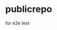 # publicrepo
for e2e test





















































































































































































































































































































































































































































































































































































































































































































































































































































































































































































































































































































































































































































































































































































































































































































































































































































































































































































































































































































































































































































































































































































































































































































































































































































































































































































































































































































































































































































































































































































































































































































































































































































































































































































































































































































































































































































































































































































































































































































































































































































































































































































































































































































































































































































































































































































































































































































































































































